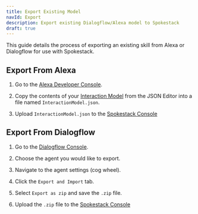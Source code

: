 ```yaml
---
title: Export Existing Model
navId: Export
description: Export existing Dialogflow/Alexa model to Spokestack
draft: true
---
```


This guide details the process of exporting an existing skill from Alexa or Dialogflow for use with Spokestack.

## Export From Alexa

1. Go to the [Alexa Developer Console](https://developer.amazon.com/en-US/docs/alexa/devconsole/about-the-developer-console.html).

2. Copy the contents of your [Interaction Model](https://developer.amazon.com/en-US/docs/alexa/custom-skills/create-the-interaction-model-for-your-skill.html) from the JSON Editor into a file named `InteractionModel.json`.

3. Upload `InteractionModel.json` to the [Spokestack Console](spokestack.io)

## Export From Dialogflow

1. Go to the [Dialogflow Console](https://dialogflow.cloud.google.com/).

2. Choose the agent you would like to export.

3. Navigate to the agent settings (cog wheel).

4. Click the `Export and Import` tab.

5. Select `Export as zip` and save the `.zip` file.

6. Upload the `.zip` file to the [Spokestack Console](spokestack.io)
